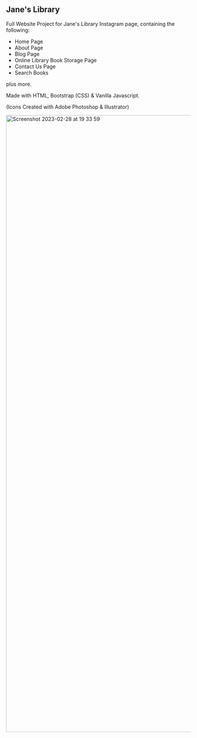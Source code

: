 ## Jane's Library

Full Website Project for Jane's Library Instagram page, containing the following:

- Home Page
- About Page
- Blog Page
- Online Library Book Storage Page
- Contact Us Page
- Search Books

plus more. 

Made with HTML, Bootstrap (CSS) & Vanilla Javascript.

(Icons Created with Adobe Photoshop & Illustrator)

<img width="1680" alt="Screenshot 2023-02-28 at 19 33 59" src="https://user-images.githubusercontent.com/120111293/221959764-0dba8660-b6ab-4fe4-ba5e-7f67aab4c8cd.png">
